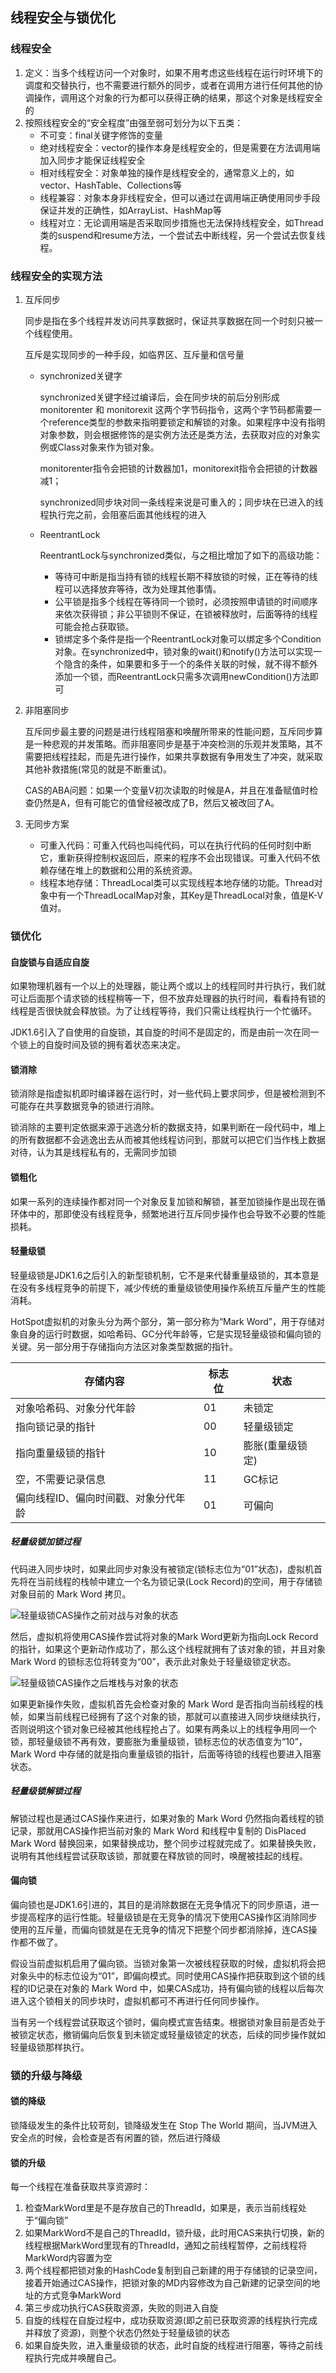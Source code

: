 ## 线程安全与锁优化

### 线程安全

1. 定义：当多个线程访问一个对象时，如果不用考虑这些线程在运行时环境下的调度和交替执行，也不需要进行额外的同步，或者在调用方进行任何其他的协调操作，调用这个对象的行为都可以获得正确的结果，那这个对象是线程安全的
2. 按照线程安全的“安全程度”由强至弱可划分为以下五类：
   + 不可变：final关键字修饰的变量
   + 绝对线程安全：vector的操作本身是线程安全的，但是需要在方法调用端加入同步才能保证线程安全
   + 相对线程安全：对象单独的操作是线程安全的，通常意义上的，如vector、HashTable、Collections等
   + 线程兼容：对象本身非线程安全，但可以通过在调用端正确使用同步手段保证并发的正确性，如ArrayList、HashMap等
   + 线程对立：无论调用端是否采取同步措施也无法保持线程安全，如Thread类的suspend和resume方法，一个尝试去中断线程，另一个尝试去恢复线程。

### 线程安全的实现方法

1. 互斥同步

   同步是指在多个线程并发访问共享数据时，保证共享数据在同一个时刻只被一个线程使用。

   互斥是实现同步的一种手段，如临界区、互斥量和信号量

   + synchronized关键字

     synchronized关键字经过编译后，会在同步块的前后分别形成 monitorenter 和 monitorexit 这两个字节码指令，这两个字节码都需要一个reference类型的参数来指明要锁定和解锁的对象。如果程序中没有指明对象参数，则会根据修饰的是实例方法还是类方法，去获取对应的对象实例或Class对象来作为锁对象。

     monitorenter指令会把锁的计数器加1，monitorexit指令会把锁的计数器减1；

     synchronized同步块对同一条线程来说是可重入的；同步块在已进入的线程执行完之前，会阻塞后面其他线程的进入

   + ReentrantLock

     ReentrantLock与synchronized类似，与之相比增加了如下的高级功能：

     + 等待可中断是指当持有锁的线程长期不释放锁的时候，正在等待的线程可以选择放弃等待，改为处理其他事情。
     + 公平锁是指多个线程在等待同一个锁时，必须按照申请锁的时间顺序来依次获得锁；非公平锁则不保证，在锁被释放时，后面等待的线程可能会抢占获取锁。
     + 锁绑定多个条件是指一个ReentrantLock对象可以绑定多个Condition对象。在synchronized中，锁对象的wait()和notify()方法可以实现一个隐含的条件，如果要和多于一个的条件关联的时候，就不得不额外添加一个锁，而ReentrantLock只需多次调用newCondition()方法即可

2. 非阻塞同步

   互斥同步最主要的问题是进行线程阻塞和唤醒所带来的性能问题，互斥同步算是一种悲观的并发策略。而非阻塞同步是基于冲突检测的乐观并发策略，其不需要把线程挂起，而是先进行操作，如果共享数据有争用发生了冲突，就采取其他补救措施(常见的就是不断重试)。

   CAS的ABA问题：如果一个变量V初次读取的时候是A，并且在准备赋值时检查仍然是A，但有可能它的值曾经被改成了B，然后又被改回了A。

3. 无同步方案

   + 可重入代码：可重入代码也叫纯代码，可以在执行代码的任何时刻中断它，重新获得控制权返回后，原来的程序不会出现错误。可重入代码不依赖存储在堆上的数据和公用的系统资源。
   + 线程本地存储：ThreadLocal类可以实现线程本地存储的功能。Thread对象中有一个ThreadLocalMap对象，其Key是ThreadLocal对象，值是K-V值对。

### 锁优化

#### 自旋锁与自适应自旋

如果物理机器有一个以上的处理器，能让两个或以上的线程同时并行执行，我们就可让后面那个请求锁的线程稍等一下，但不放弃处理器的执行时间，看看持有锁的线程是否很快就会释放锁。为了让线程等待，我们只需让线程执行一个忙循环。

JDK1.6引入了自使用的自旋锁，其自旋的时间不是固定的，而是由前一次在同一个锁上的自旋时间及锁的拥有着状态来决定。

#### 锁消除

锁消除是指虚拟机即时编译器在运行时，对一些代码上要求同步，但是被检测到不可能存在共享数据竞争的锁进行消除。

锁消除的主要判定依据来源于逃逸分析的数据支持，如果判断在一段代码中，堆上的所有数据都不会逃逸出去从而被其他线程访问到，那就可以把它们当作栈上数据对待，认为其是线程私有的，无需同步加锁

#### 锁粗化

如果一系列的连续操作都对同一个对象反复加锁和解锁，甚至加锁操作是出现在循环体中的，那即使没有线程竞争，频繁地进行互斥同步操作也会导致不必要的性能损耗。

#### 轻量级锁

轻量级锁是JDK1.6之后引入的新型锁机制，它不是来代替重量级锁的，其本意是在没有多线程竞争的前提下，减少传统的重量级锁使用操作系统互斥量产生的性能消耗。

HotSpot虚拟机的对象头分为两个部分，第一部分称为“Mark Word”，用于存储对象自身的运行时数据，如哈希码、GC分代年龄等，它是实现轻量级锁和偏向锁的关键。另一部分用于存储指向方法区对象类型数据的指针。

| 存储内容                             | 标志位 | 状态             |
| ------------------------------------ | ------ | ---------------- |
| 对象哈希码、对象分代年龄             | 01     | 未锁定           |
| 指向锁记录的指针                     | 00     | 轻量级锁定       |
| 指向重量级锁的指针                   | 10     | 膨胀(重量级锁定) |
| 空，不需要记录信息                   | 11     | GC标记           |
| 偏向线程ID、偏向时间戳、对象分代年龄 | 01     | 可偏向           |

##### 轻量级锁加锁过程

代码进入同步块时，如果此同步对象没有被锁定(锁标志位为“01”状态)，虚拟机首先将在当前线程的栈帧中建立一个名为锁记录(Lock Record)的空间，用于存储锁对象目前的 Mark Word 拷贝。

![轻量级锁CAS操作之前对战与对象的状态](轻量级锁CAS操作之前对战与对象的状态.PNG)

然后，虚拟机将使用CAS操作尝试将对象的Mark Word更新为指向Lock Record的指针，如果这个更新动作成功了，那么这个线程就拥有了该对象的锁，并且对象 Mark Word 的锁标志位将转变为“00”，表示此对象处于轻量级锁定状态。

![轻量级锁CAS操作之后堆栈与对象的状态](轻量级锁CAS操作之后堆栈与对象的状态.PNG)

如果更新操作失败，虚拟机首先会检查对象的 Mark Word 是否指向当前线程的栈帧，如果当前线程已经拥有了这个对象的锁，那就可以直接进入同步块继续执行，否则说明这个锁对象已经被其他线程抢占了。如果有两条以上的线程争用同一个锁，那轻量级锁不再有效，要膨胀为重量级锁，锁标志位的状态值变为“10”，Mark Word 中存储的就是指向重量级锁的指针，后面等待锁的线程也要进入阻塞状态。

##### 轻量级锁解锁过程

解锁过程也是通过CAS操作来进行，如果对象的 Mark Word 仍然指向着线程的锁记录，那就用CAS操作把当前对象的 Mark Word 和线程中复制的 DisPlaced Mark Word 替换回来，如果替换成功，整个同步过程就完成了。如果替换失败，说明有其他线程尝试获取该锁，那就要在释放锁的同时，唤醒被挂起的线程。

#### 偏向锁

偏向锁也是JDK1.6引进的，其目的是消除数据在无竞争情况下的同步原语，进一步提高程序的运行性能。轻量级锁是在无竞争的情况下使用CAS操作区消除同步使用的互斥量，而偏向锁就是在无竞争的情况下把整个同步都消除掉，连CAS操作都不做了。

假设当前虚拟机启用了偏向锁。当锁对象第一次被线程获取的时候，虚拟机将会把对象头中的标志位设为“01”，即偏向模式。同时使用CAS操作把获取到这个锁的线程的ID记录在对象的 Mark Word 中，如果CAS成功，持有偏向锁的线程以后每次进入这个锁相关的同步块时，虚拟机都可不再进行任何同步操作。

当有另一个线程尝试获取这个锁时，偏向模式宣告结束。根据锁对象目前是否处于被锁定状态，撤销偏向后恢复到未锁定或轻量级锁定的状态，后续的同步操作就如轻量级锁那样执行。

### 锁的升级与降级

#### 锁的降级

锁降级发生的条件比较苛刻，锁降级发生在 Stop The World 期间，当JVM进入安全点的时候，会检查是否有闲置的锁，然后进行降级

#### 锁的升级

每一个线程在准备获取共享资源时：

1. 检查MarkWord里是不是存放自己的ThreadId，如果是，表示当前线程处于“偏向锁”
2. 如果MarkWord不是自己的ThreadId，锁升级，此时用CAS来执行切换，新的线程根据MarkWord里现有的ThreadId，通知之前线程暂停，之前线程将MarkWord内容置为空
3. 两个线程都把锁对象的HashCode复制到自己新建的用于存储锁的记录空间，接着开始通过CAS操作，把锁对象的MD内容修改为自己新建的记录空间的地址的方式竞争MarkWord
4. 第三步成功执行CAS获取资源，失败的则进入自旋
5. 自旋的线程在自旋过程中，成功获取资源(即之前已获取资源的线程执行完成并释放了资源)，则整个状态仍然处于轻量级锁的状态
6. 如果自旋失败，进入重量级锁的状态，此时自旋的线程进行阻塞，等待之前线程执行完成并唤醒自己。